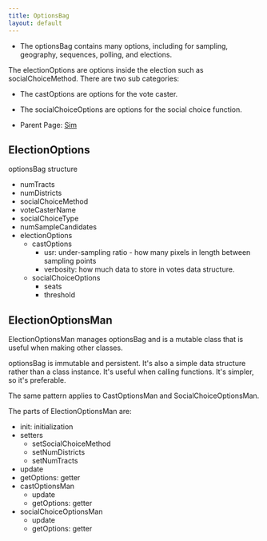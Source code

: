 ```yaml
---
title: OptionsBag
layout: default
---
```



- The optionsBag contains many options, including for sampling, geography, sequences, polling, and elections.

The electionOptions are options inside the election such as socialChoiceMethod. There are two sub categories:
  - The castOptions are options for the vote caster.
  - The socialChoiceOptions are options for the social choice function.

- Parent Page: [Sim](sim.md)

## ElectionOptions

optionsBag structure

* numTracts
* numDistricts
* socialChoiceMethod
* voteCasterName
* socialChoiceType
* numSampleCandidates
* electionOptions
  * castOptions
    * usr: under-sampling ratio - how many pixels in length between sampling points
    * verbosity: how much data to store in votes data structure.
  * socialChoiceOptions
    * seats
    * threshold

## ElectionOptionsMan

ElectionOptionsMan manages optionsBag and is a mutable class that is useful when making other classes. 

optionsBag is immutable and persistent. It's also a simple data structure rather than a class instance. It's useful when calling functions. It's simpler, so it's preferable.

The same pattern applies to CastOptionsMan and SocialChoiceOptionsMan.

The parts of ElectionOptionsMan are:

* init: initialization
* setters
  * setSocialChoiceMethod
  * setNumDistricts
  * setNumTracts
* update
* getOptions: getter
* castOptionsMan
  * update
  * getOptions: getter
* socialChoiceOptionsMan
  * update
  * getOptions: getter